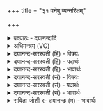 +++
title = "३१ वनेषु व्यन्तरिक्षम्"

+++
<details><summary>पदपाठः - दयानन्दादि</summary>

वने॑षु। वि। अ॒न्तरि॑क्षम्। त॒ता॒न॒। वाज॑म्। अर्व॒त्स्वित्यर्व॑त्ऽसु। पयः॑। उ॒स्रिया॑सु। हृ॒त्स्विति॑ हृ॒त्ऽसु। क्रतु॑म्। वरु॑णः। वि॒क्षु। अ॒ग्निम्। दि॒वि। सूर्य्य॑म्। अ॒द॒धा॒त्। सोम॑म्। अद्रौ॑। ३१।
</details>

<details><summary>अधिमन्त्रम् (VC)</summary>

- वरुणो देवता
- वत्स ऋषिः
- विराड् आर्षी त्रिष्टुप्
- धैवतः
</details>

<details><summary>दयानन्द-सरस्वती (हि) - विषयः</summary>

फिर वे कैसे हैं, इस विषय का उपदेश अगले मन्त्र में किया है ॥
</details>

<details><summary>दयानन्द-सरस्वती (हि) - पदार्थः</summary>

पदार्थान्वयभाषाः -  जो (वरुणः) अत्युत्तम, परमेश्वर सूर्य्य वा प्राणवायु हैं, वे (वनेषु) किरण वा वनों के (अन्तरिक्षम्) आकाश को (विततान) विस्तारयुक्त किया वा करता (अर्वत्सु) अत्युत्तम वेगादि गुणयुक्त विद्युत् आदि पदार्थ और घोड़े आदि पशुओं में (वाजम्) वेग (उस्रियासु) गौओं में (पयः) दूध (हृत्सु) हृदयों में (क्रतुम्) प्रज्ञा वा कर्म (विक्षु) प्रजा में (अग्निम्) अग्नि (दिवि) प्रकाश में (सूर्य्यम्) आदित्य (अद्रौ) पर्वत वा मेघ में (सोमम्) सोमवल्ली आदि ओषधी और श्रेष्ठ रस को (अदधात्) धारण किया करते हैं, उसी ईश्वर की उपासना और उन्हीं दोनों का उपयोग करें ॥३१॥
</details>

<details><summary>दयानन्द-सरस्वती (हि) - भावार्थः</summary>

भावार्थभाषाः -  इस मन्त्र में श्लेषालङ्कार है। जैसे परमेश्वर अपनी विद्या का प्रकाश और जगत् की रचना से सब पदार्थों में उनके स्वभावयुक्त गुणों को स्थापन और विज्ञान आदि गुणों को नियत करके पवन, सूर्य आदि को विस्तारयुक्त करता है, वैसे सूर्य्य और वायु भी सब के लिये सुखों का विस्तार करते हैं ॥३१॥
</details>

<details><summary>दयानन्द-सरस्वती (सं) - विषयः</summary>

पुनस्ते कीदृशा इत्युपदिश्यते ॥
</details>

<details><summary>दयानन्द-सरस्वती (सं) - पदार्थः</summary>

पदार्थान्वयभाषाः -  यो वरुणः परमेश्वरः सूर्य्यो वायुर्वा वनेषु किरणेष्वरण्येषु वान्तरिक्षं विततानार्वत्सु वाजमुस्रियासु पयो हृत्सु क्रतुं विक्ष्वग्निं दिवि सूर्य्यमद्रौ सोमं चादधात्, स एव सर्वैरुपास्यः सम्यगुपयोजनीयो वास्ति ॥३१॥
</details>

<details><summary>दयानन्द-सरस्वती (सं) - भावार्थः</summary>

भावार्थभाषाः -  अत्र श्लेषालङ्कारः। यथा परमेश्वरः स्वविद्याप्रकाशजगद्रचनाभ्यां सर्वेषु पदार्थेषु तत्तत्स्वभावयुक्तान् गुणान् संस्थाप्य विज्ञानादिकं वायुसूर्य्यादिकं च विस्तृणोति, तथैव वायुसूर्य्यावपि सर्वेभ्यः सुखं विस्तारयतः ॥३१॥
</details>

<details><summary>सविता जोशी ← दयानन्दः (म) - भावार्थः</summary>

भावार्थभाषाः -  या मंत्रात श्लेषालंकार आहे. ज्याप्रमाणे परमेश्वर आपल्या ज्ञानाने सर्व जगाची निर्मिती करून निरनिराळे गुणधर्म असलेले पदार्थ निर्माण करतो त्याप्रमाणे त्याने वायू व सूर्याची रचनाही विज्ञानपूर्वक केलेली आहे. सूर्य व वायू हेही सर्वांचे सुख वृद्धिंगत करतात.
</details>
